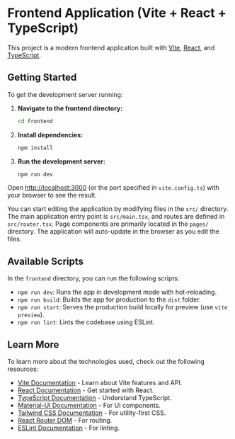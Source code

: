 # Frontend Application (Vite + React + TypeScript)

This project is a modern frontend application built with [Vite](https://vitejs.dev/), [React](https://reactjs.org/), and [TypeScript](https://www.typescriptlang.org/).

## Getting Started

To get the development server running:

1.  **Navigate to the frontend directory:**
    ```bash
    cd frontend
    ```

2.  **Install dependencies:**
    ```bash
    npm install
    ```

3.  **Run the development server:**
    ```bash
    npm run dev
    ```

Open [http://localhost:3000](http://localhost:3000) (or the port specified in `vite.config.ts`) with your browser to see the result.

You can start editing the application by modifying files in the `src/` directory. The main application entry point is `src/main.tsx`, and routes are defined in `src/router.tsx`. Page components are primarily located in the `pages/` directory. The application will auto-update in the browser as you edit the files.

## Available Scripts

In the `frontend` directory, you can run the following scripts:

*   `npm run dev`: Runs the app in development mode with hot-reloading.
*   `npm run build`: Builds the app for production to the `dist` folder.
*   `npm run start`: Serves the production build locally for preview (use `vite preview`).
*   `npm run lint`: Lints the codebase using ESLint.

## Learn More

To learn more about the technologies used, check out the following resources:

*   [Vite Documentation](https://vitejs.dev/guide/) - Learn about Vite features and API.
*   [React Documentation](https://reactjs.org/docs/getting-started.html) - Get started with React.
*   [TypeScript Documentation](https://www.typescriptlang.org/docs/) - Understand TypeScript.
*   [Material-UI Documentation](https://mui.com/getting-started/installation/) - For UI components.
*   [Tailwind CSS Documentation](https://tailwindcss.com/docs/) - For utility-first CSS.
*   [React Router DOM](https://reactrouter.com/en/main) - For routing.
*   [ESLint Documentation](https://eslint.org/docs/user-guide/getting-started) - For linting.
